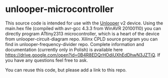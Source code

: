 # unlooper-microcontroller

This source code is intended for use with the [Unlooper](https://en.wikipedia.org/wiki/Unlooper) v2 device. Using the main.hex file (compiled with avr-gcc 4.3.3 from WinAVR 20100110) you can directly program ATtiny2313 microcontroller, which is a heart of the device from unlooper-circuit-diagram repo. Xilinx CPLD source program you can find in unlooper-frequency-divider repo. Complete information and documentation (currently only in Polish) is available here https://drive.google.com/open?id=0B4R8EDQrHOdiUXhEdDhwN3JZTjQ. If you have any questions feel free to ask.

You can reuse this code, but please add a link to this repo.
